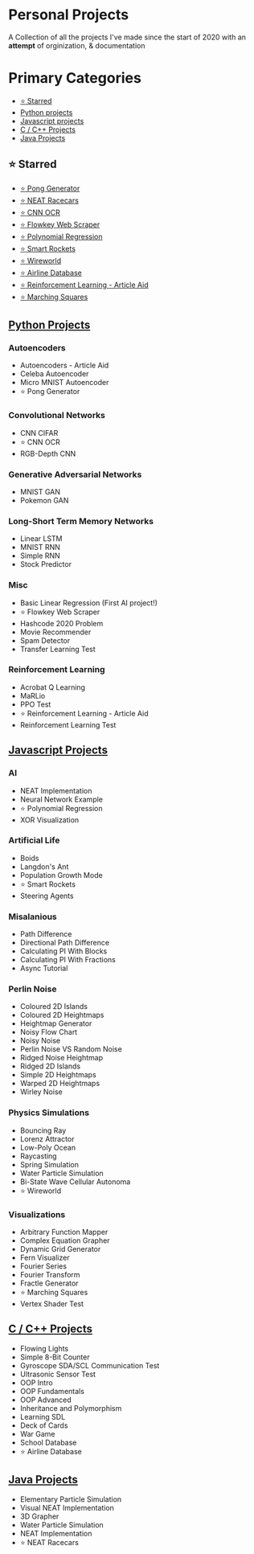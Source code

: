 # Personal Projects
 A Collection of all the projects I've made since the start of 2020 with an **attempt** of orginization, & documentation

# Primary Categories
- [:star: Starred](#:star:-starred)
- [Python projects](#python-projects)
- [Javascript projects](#javascript-projects)
- [C / C++ Projects](#c--c-projects)
- [Java Projects](#java-projects)

## :star: Starred
- [:star: Pong Generator](#)
- [:star: NEAT Racecars](#)
- [:star: CNN OCR](#)
- [:star: Flowkey Web Scraper](#)
- [:star: Polynomial Regression](#)
- [:star: Smart Rockets](#)
- [:star: Wireworld](#)
- [:star: Airline Database](#)
- [:star: Reinforcement Learning - Article Aid](#)
- [:star: Marching Squares](#)

## [Python Projects](_Docs/Python.md)
### Autoencoders
- Autoencoders - Article Aid
- Celeba Autoencoder
- Micro MNIST Autoencoder
- :star: Pong Generator

### Convolutional Networks
- CNN CIFAR
- :star: CNN OCR
- RGB-Depth CNN

### Generative Adversarial Networks
- MNIST GAN
- Pokemon GAN

### Long-Short Term Memory Networks
- Linear LSTM
- MNIST RNN
- Simple RNN
- Stock Predictor

### Misc
- Basic Linear Regression (First AI project!)
- :star: Flowkey Web Scraper
- Hashcode 2020 Problem
- Movie Recommender
- Spam Detector
- Transfer Learning Test

### Reinforcement Learning
- Acrobat Q Learning
- MaRLio
- PPO Test
- :star: Reinforcement Learning - Article Aid
- Reinforcement Learning Test

## [Javascript Projects](_Docs/Javascript.md)
### AI
- NEAT Implementation
- Neural Network Example
- :star: Polynomial Regression
- XOR Visualization

### Artificial Life
- Boids
- Langdon's Ant
- Population Growth Mode
- :star: Smart Rockets
- Steering Agents

### Misalanious
- Path Difference
- Directional Path Difference
- Calculating PI With Blocks
- Calculating PI With Fractions
- Async Tutorial

### Perlin Noise
- Coloured 2D Islands
- Coloured 2D Heightmaps
- Heightmap Generator
- Noisy Flow Chart
- Noisy Noise
- Perlin Noise VS Random Noise
- Ridged Noise Heightmap
- Ridged 2D Islands
- Simple 2D Heightmaps
- Warped 2D Heightmaps
- Wirley Noise

### Physics Simulations
- Bouncing Ray
- Lorenz Attractor
- Low-Poly Ocean
- Raycasting
- Spring Simulation
- Water Particle Simulation
- Bi-State Wave Cellular Autonoma
- :star: Wireworld

### Visualizations
- Arbitrary Function Mapper
- Complex Equation Grapher
- Dynamic Grid Generator
- Fern Visualizer
- Fourier Series
- Fourier Transform
- Fractle Generator
- :star: Marching Squares
- Vertex Shader Test

## [C / C++ Projects](_Docs/C_C++.md)
- Flowing Lights
- Simple 8-Bit Counter
- Gyroscope SDA/SCL Communication Test
- Ultrasonic Sensor Test
- OOP Intro
- OOP Fundamentals
- OOP Advanced
- Inheritance and Polymorphism
- Learning SDL
- Deck of Cards
- War Game
- School Database
- :star: Airline Database

## [Java Projects](_Docs/Java.md)
- Elementary Particle Simulation
- Visual NEAT Implementation
- 3D Grapher
- Water Particle Simulation
- NEAT Implementation
- :star: NEAT Racecars